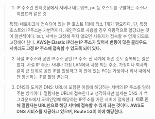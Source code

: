 >1. IP 주소란
>	인터넷상에서 서버나 네트워크, pc 등 호스트를 구별하는 주소나 이름표와 같은 것
>	
>	특징) 
>	네트워크에 접속되어 있는 한 호스트 1대에 최소 1개가 필요하다. 단, 특정 호스트와 IP주소는 가변적이다. 개인적으로 사용할 경우 유동적으로 할당되는 것이 일반적이다. but, 서버는 고정해 두지 않으면 사용자가 접속할 수 없게 되므로 고정해야 한다. 
>**AWS는 Elastic IP라는 IP 주소가 있어서 변동이 많은 클라우드 서버라도 고정 IP 주소에 접속할 수 있도록 되어 있다.**

>2. 사설 IP주소와 공인 IP주소
>	공인 IP 주소: 전 세계에 어떤 것도 중복되는 일은 없다.
>	사설 IP 주소: 사내나 가정 LAN에서 사용 되는 주소. 
>가정이나 회사와 같이 큰 단위로 공인 IP를 할당하고 이 안에 있는 PC는 가정이나 회사 내에서만 통신하는 IP를 할당 받는다. 

>3. DNS와 도메인
>	DNS: URL에 포함된 이름에 해당하는 서버의 IP 주소를 알려주는 방식이다. 열람자는 URL에 접속한다고 생각하지만 실제는 DNS 가 백그라운드에서 도메인명에 해당하는 IP주소를 가진 서버에 접속한다. 
>**이로 인해 열람자는 URL만으로 해당 서버에 접속할 수 있게 되는 것이다. AWS도 DNS 서비스를 제공하고 있으며, Route 53이 이에 해당한다.**



